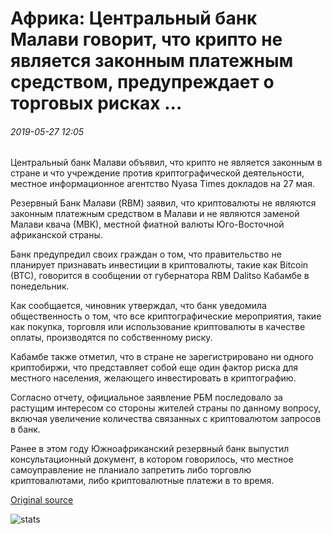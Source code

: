 # Африка: Центральный банк Малави говорит, что крипто не является законным платежным средством, предупреждает о торговых рисках ...

###### 2019-05-27 12:05

Центральный банк Малави объявил, что крипто не является законным в стране и что учреждение против криптографической деятельности, местное информационное агентство Nyasa Times докладов на 27 мая.

Резервный Банк Малави (RBM) заявил, что криптовалюты не являются законным платежным средством в Малави и не являются заменой Малави квача (МВК), местной фиатной валюты Юго-Восточной африканской страны.

Банк предупредил своих граждан о том, что правительство не планирует признавать инвестиции в криптовалюты, такие как Bitcoin (BTC), говорится в сообщении от губернатора RBM Dalitso Кабамбе в понедельник.

Как сообщается, чиновник утверждал, что банк уведомила общественность о том, что все криптографические мероприятия, такие как покупка, торговля или использование криптовалюты в качестве оплаты, производятся по собственному риску.

Кабамбе также отметил, что в стране не зарегистрировано ни одного криптобиржи, что представляет собой еще один фактор риска для местного населения, желающего инвестировать в криптографию.

Согласно отчету, официальное заявление РБМ последовало за растущим интересом со стороны жителей страны по данному вопросу, включая увеличение количества связанных с криптовалютом запросов в банк.

Ранее в этом году Южноафриканский резервный банк выпустил консультационный документ, в котором говорилось, что местное самоуправление не планиало запретить либо торговлю криптовалютами, либо криптовалютные платежи в то время.

[Original source](https://cointelegraph.com/news/africa-central-bank-of-malawi-says-crypto-is-not-legal-tender-warns-of-trading-risks)

![stats](https://c.statcounter.com/11760860/0/a89fa40b/1/ "stats")